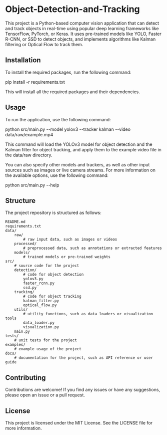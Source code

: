 # Object-Detection-and-Tracking


This project is a Python-based computer vision application that can detect and track objects in real-time using popular deep learning frameworks like TensorFlow, PyTorch, or Keras. It uses pre-trained models like YOLO, Faster R-CNN, or SSD to detect objects, and implements algorithms like Kalman filtering or Optical Flow to track them.


## Installation

To install the required packages, run the following command:

pip install -r requirements.txt

This will install all the required packages and their dependencies.

## Usage

To run the application, use the following command:

python src/main.py --model yolov3 --tracker kalman --video data/raw/example.mp4

This command will load the YOLOv3 model for object detection and the Kalman filter for object tracking, and apply them to the example video file in the data/raw directory.

You can also specify other models and trackers, as well as other input sources such as images or live camera streams. For more information on the available options, use the following command:

python src/main.py --help


## Structure

The project repository is structured as follows:


    README.md
    requirements.txt
    data/
        raw/
            # raw input data, such as images or videos
        processed/        
            # preprocessed data, such as annotations or extracted features
        models/        
            # trained models or pre-trained weights
    src/
        # source code for the project
        detection/
            # code for object detection
            yolov3.py
            faster_rcnn.py
            ssd.py
        tracking/
            # code for object tracking
            kalman_filter.py
            optical_flow.py
        utils/
            # utility functions, such as data loaders or visualization tools
            data_loader.py
            visualization.py
        main.py
    tests/
        # unit tests for the project
    examples/
        # example usage of the project
    docs/
        # documentation for the project, such as API reference or user guide

## Contributing

Contributions are welcome! If you find any issues or have any suggestions, please open an issue or a pull request.

## License

This project is licensed under the MIT License. See the LICENSE file for more information.
